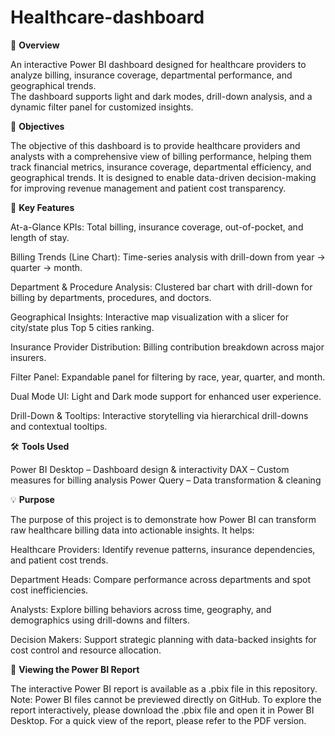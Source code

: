 # Healthcare-dashboard
📌 **Overview**

An interactive Power BI dashboard designed for healthcare providers to analyze billing, insurance coverage, departmental performance, and geographical trends.  
The dashboard supports light and dark modes, drill-down analysis, and a dynamic filter panel for customized insights.

🎯 **Objectives**

The objective of this dashboard is to provide healthcare providers and analysts with a comprehensive view of billing performance, helping them track financial metrics, insurance coverage, departmental efficiency, and geographical trends. It is designed to enable data-driven decision-making for improving revenue management and patient cost transparency.

🔑 **Key Features**

At-a-Glance KPIs: Total billing, insurance coverage, out-of-pocket, and length of stay.

Billing Trends (Line Chart): Time-series analysis with drill-down from year → quarter → month.

Department & Procedure Analysis: Clustered bar chart with drill-down for billing by departments, procedures, and doctors.

Geographical Insights: Interactive map visualization with a slicer for city/state plus Top 5 cities ranking.

Insurance Provider Distribution: Billing contribution breakdown across major insurers.

Filter Panel: Expandable panel for filtering by race, year, quarter, and month.

Dual Mode UI: Light and Dark mode support for enhanced user experience.

Drill-Down & Tooltips: Interactive storytelling via hierarchical drill-downs and contextual tooltips.

🛠️ **Tools Used**

Power BI Desktop – Dashboard design & interactivity
DAX – Custom measures for billing analysis
Power Query – Data transformation & cleaning

💡 **Purpose**

The purpose of this project is to demonstrate how Power BI can transform raw healthcare billing data into actionable insights.
It helps:

Healthcare Providers: Identify revenue patterns, insurance dependencies, and patient cost trends.

Department Heads: Compare performance across departments and spot cost inefficiencies.

Analysts: Explore billing behaviors across time, geography, and demographics using drill-downs and filters.

Decision Makers: Support strategic planning with data-backed insights for cost control and resource allocation.

👀 **Viewing the Power BI Report**

The interactive Power BI report is available as a .pbix file in this repository.
Note: Power BI files cannot be previewed directly on GitHub. To explore the report interactively, please download the .pbix file and open it in Power BI Desktop. For a quick view of the report, please refer to the PDF version.
